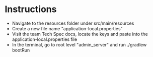  # Instructions
 - Navigate to the resources folder under src/main/resources
 - Create a new file name "application-local.properties"
 - Visit the team Tech Spec docs, locate the keys and paste into the application-local.properties file
 - In the terminal, go to root level "admin_server" and run ./gradlew bootRun